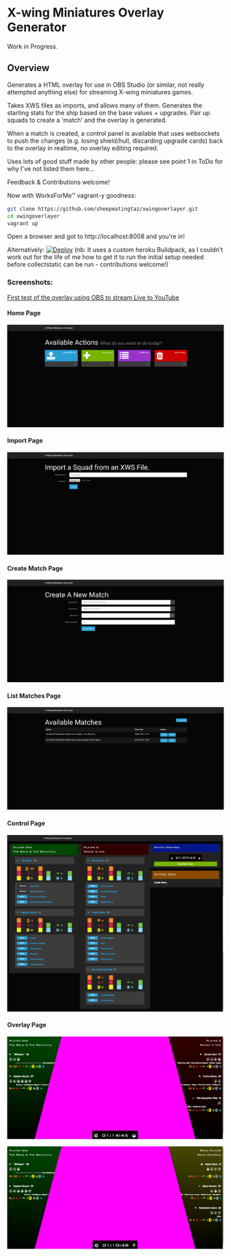# X-wing Miniatures Overlay Generator
Work in Progress.

## Overview
Generates a HTML overlay for use in OBS Studio (or similar, not really attempted anything else) for streaming X-wing miniatures games.

Takes XWS files as imports, and allows many of them. Generates the starting stats for the ship based on the base values + upgrades. Pair up squads to create a 'match' and the overlay is generated.

When a match is created, a control panel is available that uses websockets to push the changes (e.g. losing shield/hull, discarding upgrade cards) back to the overlay in realtime, no overlay editing required.

Uses lots of good stuff made by other people: please see point 1 in ToDo for why I've not listed them here...

Feedback & Contributions welcome!

Now with WorksForMe™ vagrant-y goodness:

```bash
git clone https://github.com/sheepeatingtaz/xwingoverlayer.git
cd xwingoverlayer
vagrant up
```

Open a browser and got to http://localhost:8008 and you're in!

Alternatively: [![Deploy](https://www.herokucdn.com/deploy/button.svg)](https://heroku.com/deploy?template=https://github.com/sheepeatingtaz/xwingoverlayer)
(nb: It uses a custom heroku Buildpack, as I couldn't work out for the life of me how to get it to run the initial setup needed before collectstatic can be run - contributions welcome!)


### Screenshots:

[First test of the overlay using OBS to stream Live to YouTube](https://www.youtube.com/watch?v=kfZpG1Zfmmk "Stream test")

#### Home Page
![Home Page](screenshots/home.png?raw=true "Home Page")

#### Import Page
![Import Page](screenshots/import.png?raw=true "Import Page")

#### Create Match Page
![Create Match Page](screenshots/create.png?raw=true "Create Match Page")

#### List Matches Page
![List Matches Page](screenshots/list.png?raw=true "List Matches  Page")

#### Control Page
![Control Page](screenshots/control.png?raw=true "Control Page")

#### Overlay Page
![Overlay Page](screenshots/overlay2.png?raw=true "Overlay Page")

![Overlay Page](screenshots/overlay.png?raw=true "Overlay Page")
